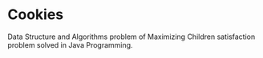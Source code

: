 # Cookies
Data Structure and Algorithms problem of Maximizing Children satisfaction problem solved in Java Programming.
